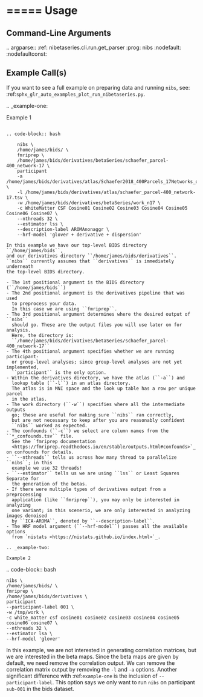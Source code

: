 =====
Usage
=====

Command-Line Arguments
----------------------

.. argparse::
   :ref: nibetaseries.cli.run.get_parser
   :prog: nibs
   :nodefault:
   :nodefaultconst:

Example Call(s)
---------------

If you want to see a full example on preparing data and running ``nibs``, see:
:ref:`sphx_glr_auto_examples_plot_run_nibetaseries.py`.

.. _example-one:

Example 1
~~~~~~~~~

.. code-block:: bash

    nibs \
    /home/james/bids/ \
    fmriprep \
    /home/james/bids/derivatives/betaSeries/schaefer_parcel-400_network-17 \
    participant
    -a /home/james/bids/derivatives/atlas/Schaefer2018_400Parcels_17Networks_order_FSLMNI152_2mm.nii.gz \
    -l /home/james/bids/derivatives/atlas/schaefer_parcel-400_network-17.tsv \
    -w /home/james/bids/derivatives/betaSeries/work_n17 \
    -c WhiteMatter CSF Cosine01 Cosine02 Cosine03 Cosine04 Cosine05 Cosine06 Cosine07 \
    --nthreads 32 \
    --estimator lss \
    --description-label AROMAnonaggr \
    --hrf-model 'glover + derivative + dispersion'

In this example we have our top-level BIDS directory ``/home/james/bids``,
and our derivatives directory ``/home/james/bids/derivatives``.
``nibs`` currently assumes that ``derivatives`` is immediately underneath
the top-level BIDS directory.

- The 1st positional argument is the BIDS directory (``/home/james/bids``)
- The 2nd positional argument is the derivatives pipeline that was used
  to preprocess your data.
  In this case we are using ``fmriprep``.
- The 3rd positional argument determines where the desired output of ``nibs``
  should go. These are the output files you will use later on for analysis.
  Here, the directory is:
  ``/home/james/bids/derivatives/betaSeries/schaefer_parcel-400_network-17``
- The 4th positional argument specifies whether we are running participant-
  or group-level analyses; since group-level analyses are not yet implemented,
  ``participant`` is the only option.
- Within the derivatives directory, we have the atlas (``-a``) and
  lookup table (``-l``) in an atlas directory.
  The atlas is in MNI space and the look up table has a row per unique parcel
  in the atlas.
- The work directory (``-w``) specifies where all the intermediate outputs
  go; these are useful for making sure ``nibs`` ran correctly,
  but are not necessary to keep after you are reasonably confident
  ``nibs`` worked as expected.
- The confounds (``-c``) we select are column names from the ``*_confounds.tsv`` file.
  See the `fmriprep documentation
  <https://fmriprep.readthedocs.io/en/stable/outputs.html#confounds>`_ on confounds for details.
- ``--nthreads`` tells us across how many thread to parallelize ``nibs``; in this
  example we use 32 threads!
- ``--estimator`` tells us we are using ``lss`` or Least Squares Separate for
  the generation of the betas.
- If there were multiple types of derivatives output from a preprocessing
  application (like ``fmriprep``), you may only be interested in analyzing
  one variant; in this scenerio, we are only interested in analyzing images denoised
  by ``ICA-AROMA``, denoted by ``--description-label``.
- The HRF model argument (``--hrf-model``) passes all the available options
  from `nistats <https://nistats.github.io/index.html>`_.

.. _example-two:

Example 2
~~~~~~~~~

.. code-block:: bash

    nibs \
    /home/james/bids/ \
    fmriprep \
    /home/james/bids/derivatives \
    participant
    --participant-label 001 \
    -w /tmp/work \
    -c white_matter csf cosine01 cosine02 cosine03 cosine04 cosine05 cosine06 cosine07 \
    --nthreads 32 \
    --estimator lsa \
    --hrf-model 'glover'

In this example, we are not interested in generating correlation matrices, but
we are interested in the beta maps.
Since the beta maps are given by default, we need remove the correlation output.
We can remove the correlation matrix output by removing the ``-l`` and ``-a`` options.
Another significant difference with :ref:`example-one` is the inclusion of ``--participant-label``.
This option says we only want to run ``nibs`` on participant ``sub-001`` in the bids dataset.
